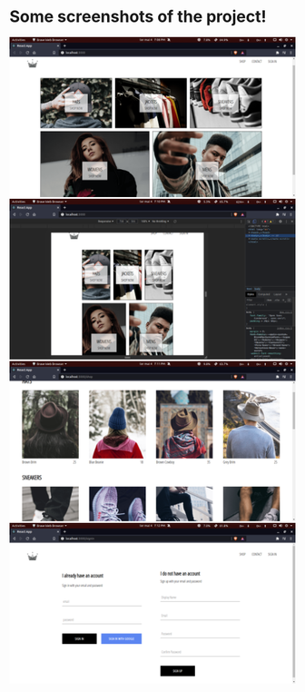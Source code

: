 # Some screenshots of the project!
 
![](hood-stuff/images/screenshot1.png)
![](hood-stuff/images/screenshot2.png) 
![](hood-stuff/images/screenshot3.png)
![](hood-stuff/images/screenshot4.png) 
